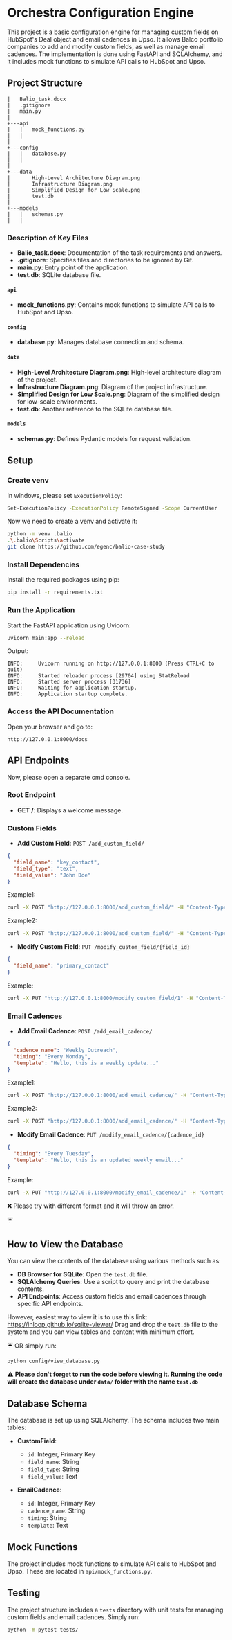 # Orchestra Configuration Engine

This project is a basic configuration engine for managing custom fields on HubSpot's Deal object and email cadences in Upso. It allows Balco portfolio companies to add and modify custom fields, as well as manage email cadences. The implementation is done using FastAPI and SQLAlchemy, and it includes mock functions to simulate API calls to HubSpot and Upso.

## Project Structure

```plaintext
|   Balio_task.docx
|   .gitignore
|   main.py
|
+---api
|   |   mock_functions.py
|   |
|
+---config
|   |   database.py
|   |
|
+---data
|       High-Level Architecture Diagram.png
|       Infrastructure Diagram.png
|       Simplified Design for Low Scale.png
|       test.db
|
+---models
|   |   schemas.py
|   |
```

### Description of Key Files

- **Balio_task.docx**: Documentation of the task requirements and answers.
- **.gitignore**: Specifies files and directories to be ignored by Git.
- **main.py**: Entry point of the application.
- **test.db**: SQLite database file.

#### `api`
- **mock_functions.py**: Contains mock functions to simulate API calls to HubSpot and Upso.

#### `config`
- **database.py**: Manages database connection and schema.

#### `data`
- **High-Level Architecture Diagram.png**: High-level architecture diagram of the project.
- **Infrastructure Diagram.png**: Diagram of the project infrastructure.
- **Simplified Design for Low Scale.png**: Diagram of the simplified design for low-scale environments.
- **test.db**: Another reference to the SQLite database file.

#### `models`
- **schemas.py**: Defines Pydantic models for request validation.

## Setup

### Create venv
In windows, please set `ExecutionPolicy`:
```bash
Set-ExecutionPolicy -ExecutionPolicy RemoteSigned -Scope CurrentUser
```
Now we need to create a venv and activate it:
```bash
python -m venv .balio
.\.balio\Scripts\activate
git clone https://github.com/egenc/balio-case-study
```

### Install Dependencies
Install the required packages using pip:

```bash
pip install -r requirements.txt
```

### Run the Application
Start the FastAPI application using Uvicorn:

```bash
uvicorn main:app --reload
```
Output:
```
INFO:     Uvicorn running on http://127.0.0.1:8000 (Press CTRL+C to quit)
INFO:     Started reloader process [29704] using StatReload
INFO:     Started server process [31736]
INFO:     Waiting for application startup.
INFO:     Application startup complete.
```


### Access the API Documentation
Open your browser and go to:

```
http://127.0.0.1:8000/docs
```

## API Endpoints

Now, please open a separate cmd console.

### Root Endpoint
- **GET /**: Displays a welcome message.

### Custom Fields
- **Add Custom Field**: `POST /add_custom_field/`

```json
{
  "field_name": "key_contact",
  "field_type": "text",
  "field_value": "John Doe"
}
```
Example1:
```bash
curl -X POST "http://127.0.0.1:8000/add_custom_field/" -H "Content-Type: application/json" -d "{\"field_name\": \"key_contact\", \"field_type\": \"text\", \"field_value\": \"John Doe\"}"
```

Example2:
```bash
curl -X POST "http://127.0.0.1:8000/add_custom_field/" -H "Content-Type: application/json" -d "{\"field_name\": \"company_growth_rate\", \"field_type\": \"number\", \"field_value\": \"10%\"}"
```

- **Modify Custom Field**: `PUT /modify_custom_field/{field_id}`

```json
{
  "field_name": "primary_contact"
}
```
Example:
```bash
curl -X PUT "http://127.0.0.1:8000/modify_custom_field/1" -H "Content-Type: application/json" -d "{\"field_name\": \"primary_contact\"}"
```



### Email Cadences
- **Add Email Cadence**: `POST /add_email_cadence/`

```json
{
  "cadence_name": "Weekly Outreach",
  "timing": "Every Monday",
  "template": "Hello, this is a weekly update..."
}
```

Example1:
```bash
curl -X POST "http://127.0.0.1:8000/add_email_cadence/" -H "Content-Type: application/json" -d "{\"cadence_name\": \"Weekly Outreach\", \"timing\": \"Every Monday\", \"template\": \"Hello, this is a weekly update...\"}"
```
Example2:
```bash
curl -X POST "http://127.0.0.1:8000/add_email_cadence/" -H "Content-Type: application/json" -d "{\"cadence_name\": \"Monthly Outreach\", \"timing\": \"First Monday of every month\", \"template\": \"Hello, this is a monthly update!!!\"}"

```
- **Modify Email Cadence**: `PUT /modify_email_cadence/{cadence_id}`

```json
{
  "timing": "Every Tuesday",
  "template": "Hello, this is an updated weekly email..."
}
```
Example:
```bash
curl -X PUT "http://127.0.0.1:8000/modify_email_cadence/1" -H "Content-Type: application/json" -d "{\"timing\": \"Every Tuesday\", \"template\": \"Hello, this is an updated weekly email...\"}"
```

:x: Please try with different format and it will throw an error.

:umbrella:

## How to View the Database
You can view the contents of the database using various methods such as:

- **DB Browser for SQLite**: Open the `test.db` file.
- **SQLAlchemy Queries**: Use a script to query and print the database contents.
- **API Endpoints**: Access custom fields and email cadences through specific API endpoints.

However, easiest way to view it is to use this link:
https://inloop.github.io/sqlite-viewer/
Drag and drop the `test.db` file to the system and you can view tables and content with minimum effort.

:umbrella: OR simply run:
```bash
python config/view_database.py
```

:warning: **Please don't forget to run the code before viewing it. Running the code will create the database under `data/` folder with the name `test.db`**

## Database Schema
The database is set up using SQLAlchemy. The schema includes two main tables:

- **CustomField**:
  - `id`: Integer, Primary Key
  - `field_name`: String
  - `field_type`: String
  - `field_value`: Text

- **EmailCadence**:
  - `id`: Integer, Primary Key
  - `cadence_name`: String
  - `timing`: String
  - `template`: Text

## Mock Functions
The project includes mock functions to simulate API calls to HubSpot and Upso. These are located in `api/mock_functions.py`.

## Testing
The project structure includes a `tests` directory with unit tests for managing custom fields and email cadences.
Simply run:
```bash
python -m pytest tests/
```